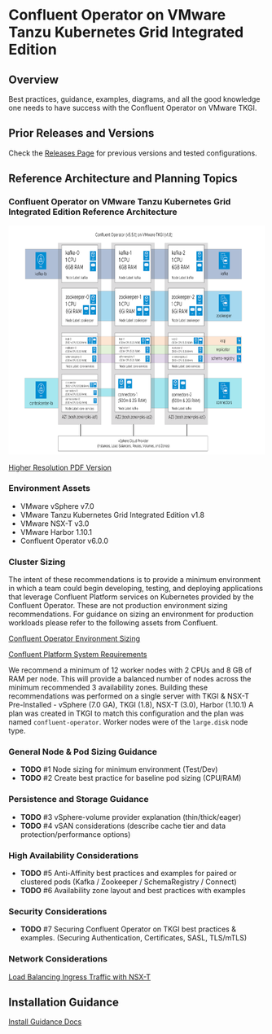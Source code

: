 # Confluent Operator on VMware Tanzu Kubernetes Grid Integrated Edition

## Overview

Best practices, guidance, examples, diagrams, and all the good knowledge one needs to have success with the Confluent Operator on VMware TKGI.

## Prior Releases and Versions

Check the [Releases Page](https://github.com/jbogie-vmware/tkgi-confluent-operator/releases/) for previous versions and tested configurations.

## Reference Architecture and Planning Topics

### Confluent Operator on VMware Tanzu Kubernetes Grid Integrated Edition Reference Architecture

<img src="ref/../ref-arch-diagram/Confluent-Operator-TKGI-Reference-Architecture-Diagram.png" alt="RefArch Diagram"
title="Reference Architecture Diagram" width="798" height="450" />

[Higher Resolution PDF Version](/ref-arch-diagram/Confluent-Operator-TKGI-Reference-Architecture-Diagram.pdf)

### Environment Assets

- VMware vSphere v7.0
- VMware Tanzu Kubernetes Grid Integrated Edition v1.8
- VMware NSX-T v3.0
- VMware Harbor 1.10.1
- Confluent Operator v6.0.0

### Cluster Sizing

The intent of these recommendations is to provide a minimum environment in which a team could begin developing, testing, and deploying applications that leverage Confluent Platform services on Kubernetes provided by the Confluent Operator. These are not production environment sizing recommendations. For guidance on sizing an environment for production workloads please refer to the following assets from Confluent.

[Confluent Operator Environment Sizing](https://docs.confluent.io/current/installation/operator/co-plan.html#co-env-sizing)

[Confluent Platform System Requirements](https://docs.confluent.io/current/installation/system-requirements.html)

We recommend a minimum of 12 worker nodes with 2 CPUs and 8 GB of RAM per node. This will provide a balanced number of nodes across the minimum recommended 3 availability zones. Building these recommendations was performed on a single server with TKGI & NSX-T Pre-Installed - vSphere (7.0 GA), TKGI (1.8), NSX-T (3.0), Harbor (1.10.1) A plan was created in TKGI to match this configuration and the plan was named `confluent-operator`. Worker nodes were of the `large.disk` node type.

### General Node & Pod Sizing Guidance

- **TODO** #1 Node sizing for minimum environment (Test/Dev)
- **TODO** #2 Create best practice for baseline pod sizing (CPU/RAM)

### Persistence and Storage Guidance

- **TODO** #3 vSphere-volume provider explanation (thin/thick/eager)
- **TODO** #4 vSAN considerations (describe cache tier and data protection/performance options)

[//]: # (vX - Portworx integration and their view of how they make the RA better.)

### High Availability Considerations

- **TODO** #5 Anti-Affinity best practices and examples for paired or clustered pods (Kafka / Zookeeper / SchemaRegistry / Connect)
- **TODO** #6 Availability zone layout and best practices with examples

### Security Considerations

- **TODO** #7 Securing Confluent Operator on TKGI best practices & examples. (Securing Authentication, Certificates, SASL, TLS/mTLS)

### Network Considerations

[Load Balancing Ingress Traffic with NSX-T](network-topics/README.md)

[//]: # (Create guidelines for deploying Confluent Operator on TKGI w/o NSX - Flannel, HAProxy Ingress, etc)

## Installation Guidance

[Install Guidance Docs](/install/README.md)
